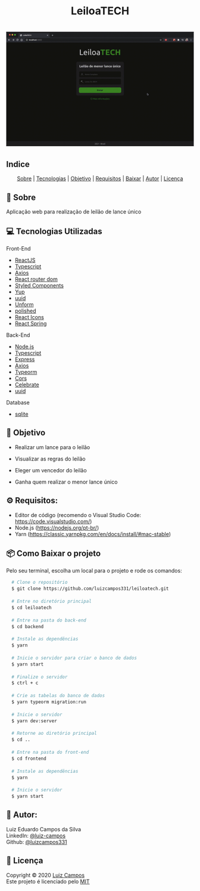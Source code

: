 <h1 align="center">
  LeiloaTECH
</h1>

<h1 align="center">
  <img src="assets/demo.gif">
</h1>

## Indice
<p align="center">
  <a href="#bookmark-sobre">Sobre</a> |
  <a href="#computer-tecnologias-utilizadas">Tecnologias</a> |
  <a href="#dart-objetivo">Objetivo</a> |
  <a href="#gear-requisitos">Requisitos</a> |
  <a href="#package-como-baixar-o-projeto">Baixar</a> |
  <a href="#bust_in_silhouette-autor">Autor</a> |
  <a href="#pencil-licença">Licença</a>
</p>

## :bookmark: Sobre
Aplicação web para realização de leilão de lance único

## :computer: Tecnologias Utilizadas

Front-End
- <a href="https://pt-br.reactjs.org/">ReactJS</a>
- <a href="https://www.typescriptlang.org/">Typescript</a>
- <a href="https://github.com/axios/axios">Axios</a>
- <a href="https://github.com/ReactTraining/react-router">React router dom</a>
- <a href="https://github.com/styled-components/styled-components">Styled Components</a>
- <a href="https://github.com/jquense/yup">Yup</a>
- <a href="https://github.com/uuidjs/uuid">uuid</a>
- <a href="https://github.com/unform/unform">Unform</a>
- <a href="https://github.com/styled-components/polished">polished</a>
- <a href="https://github.com/react-icons/react-icons">React Icons</a>
- <a href="https://github.com/pmndrs/react-spring">React Spring</a>

Back-End
- <a href="https://nodejs.org/pt-br/">Node.js</a>
- <a href="https://www.typescriptlang.org/">Typescript</a>
- <a href="https://github.com/expressjs/express">Express</a>
- <a href="https://github.com/axios/axios">Axios</a>
- <a href="https://github.com/typeorm/typeorm">Typeorm</a>
- <a href="https://github.com/expressjs/cors">Cors</a>
- <a href="https://github.com/arb/celebrate">Celebrate</a>
- <a href="https://github.com/uuidjs/uuid">uuid</a>

Database
- <a href="https://github.com/mapbox/node-sqlite3">sqlite</a>

## :dart: Objetivo
- Realizar um lance para o leilão
- Visualizar as regras do leilão
- Eleger um vencedor do leilão

- Ganha quem realizar o menor lance único

## :gear: Requisitos:
- Editor de código (recomendo o Visual Studio Code: https://code.visualstudio.com/)
- Node.js (https://nodejs.org/pt-br/)
- Yarn (https://classic.yarnpkg.com/en/docs/install/#mac-stable)

## :package: Como Baixar o projeto
Pelo seu terminal, escolha um local para o projeto e rode os comandos:
```bash
  # Clone o repositório
  $ git clone https://github.com/luizcampos331/leiloatech.git

  # Entre no diretório principal
  $ cd leiloatech

  # Entre na pasta do back-end
  $ cd backend

  # Instale as dependências
  $ yarn

  # Inicie o servidor para criar o banco de dados
  $ yarn start

  # Finalize o servidor
  $ ctrl + c

  # Crie as tabelas do banco de dados
  $ yarn typeorm migration:run

  # Inicie o servidor
  $ yarn dev:server

  # Retorne ao diretório principal
  $ cd ..

  # Entre na pasta do front-end
  $ cd frontend

  # Instale as dependências
  $ yarn

  # Inicie o servidor
  $ yarn start

```

## :bust_in_silhouette: Autor:
Luiz Eduardo Campos da Silva</br>
LinkedIn: <a href="https://www.linkedin.com/in/luiz-campos">@luiz-campos</a></br>
Github: <a href="https://www.github.com/luizcampos331">@luizcampos331</a>


## :pencil: Licença
Copyright © 2020 <a href="https://www.github.com/luizcampos331">Luiz Campos</a></br>
Este projeto é licenciado pelo <a href="LICENSE">MIT</a>
